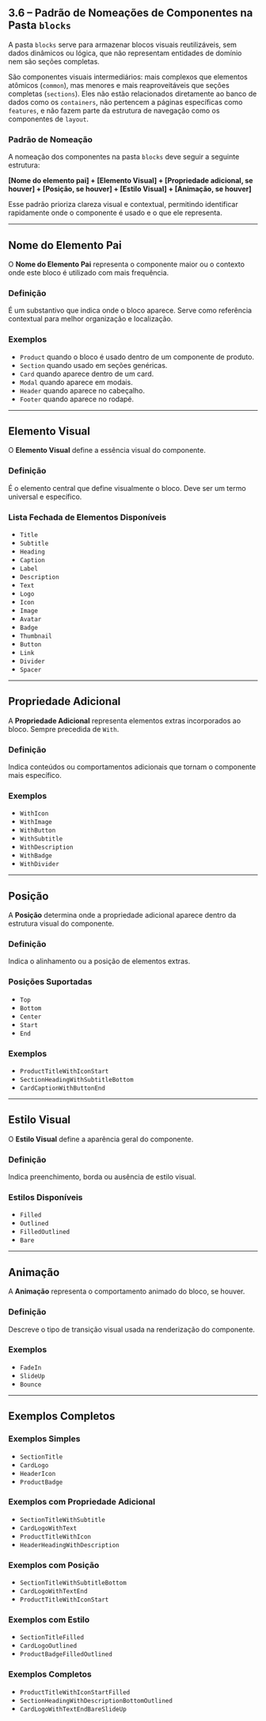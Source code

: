 ## 3.6 – Padrão de Nomeações de Componentes na Pasta `blocks`

A pasta `blocks` serve para armazenar blocos visuais reutilizáveis, sem dados dinâmicos ou lógica, que não representam entidades de domínio nem são seções completas.

São componentes visuais intermediários: mais complexos que elementos atômicos (`common`), mas menores e mais reaproveitáveis que seções completas (`sections`). Eles não estão relacionados diretamente ao banco de dados como os `containers`, não pertencem a páginas específicas como `features`, e não fazem parte da estrutura de navegação como os componentes de `layout`.

### Padrão de Nomeação

A nomeação dos componentes na pasta `blocks` deve seguir a seguinte estrutura:

**[Nome do elemento pai] + [Elemento Visual] + [Propriedade adicional, se houver] + [Posição, se houver] + [Estilo Visual] + [Animação, se houver]**

Esse padrão prioriza clareza visual e contextual, permitindo identificar rapidamente onde o componente é usado e o que ele representa.

---

## Nome do Elemento Pai

O **Nome do Elemento Pai** representa o componente maior ou o contexto onde este bloco é utilizado com mais frequência.

### Definição
É um substantivo que indica onde o bloco aparece. Serve como referência contextual para melhor organização e localização.

### Exemplos
- `Product` quando o bloco é usado dentro de um componente de produto.
- `Section` quando usado em seções genéricas.
- `Card` quando aparece dentro de um card.
- `Modal` quando aparece em modais.
- `Header` quando aparece no cabeçalho.
- `Footer` quando aparece no rodapé.

---

## Elemento Visual

O **Elemento Visual** define a essência visual do componente.

### Definição
É o elemento central que define visualmente o bloco. Deve ser um termo universal e específico.

### Lista Fechada de Elementos Disponíveis
- `Title`
- `Subtitle`
- `Heading`
- `Caption`
- `Label`
- `Description`
- `Text`
- `Logo`
- `Icon`
- `Image`
- `Avatar`
- `Badge`
- `Thumbnail`
- `Button`
- `Link`
- `Divider`
- `Spacer`

---

## Propriedade Adicional

A **Propriedade Adicional** representa elementos extras incorporados ao bloco. Sempre precedida de `With`.

### Definição
Indica conteúdos ou comportamentos adicionais que tornam o componente mais específico.

### Exemplos
- `WithIcon`
- `WithImage`
- `WithButton`
- `WithSubtitle`
- `WithDescription`
- `WithBadge`
- `WithDivider`

---

## Posição

A **Posição** determina onde a propriedade adicional aparece dentro da estrutura visual do componente.

### Definição
Indica o alinhamento ou a posição de elementos extras.

### Posições Suportadas
- `Top`
- `Bottom`
- `Center`
- `Start`
- `End`

### Exemplos
- `ProductTitleWithIconStart`
- `SectionHeadingWithSubtitleBottom`
- `CardCaptionWithButtonEnd`

---

## Estilo Visual

O **Estilo Visual** define a aparência geral do componente.

### Definição
Indica preenchimento, borda ou ausência de estilo visual.

### Estilos Disponíveis
- `Filled`
- `Outlined`
- `FilledOutlined`
- `Bare`

---

## Animação

A **Animação** representa o comportamento animado do bloco, se houver.

### Definição
Descreve o tipo de transição visual usada na renderização do componente.

### Exemplos
- `FadeIn`
- `SlideUp`
- `Bounce`

---

## Exemplos Completos

### Exemplos Simples
- `SectionTitle`
- `CardLogo`
- `HeaderIcon`
- `ProductBadge`

### Exemplos com Propriedade Adicional
- `SectionTitleWithSubtitle`
- `CardLogoWithText`
- `ProductTitleWithIcon`
- `HeaderHeadingWithDescription`

### Exemplos com Posição
- `SectionTitleWithSubtitleBottom`
- `CardLogoWithTextEnd`
- `ProductTitleWithIconStart`

### Exemplos com Estilo
- `SectionTitleFilled`
- `CardLogoOutlined`
- `ProductBadgeFilledOutlined`

### Exemplos Completos
- `ProductTitleWithIconStartFilled`
- `SectionHeadingWithDescriptionBottomOutlined`
- `CardLogoWithTextEndBareSlideUp`
